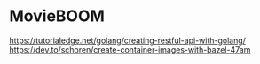 # MovieBOOM

https://tutorialedge.net/golang/creating-restful-api-with-golang/
https://dev.to/schoren/create-container-images-with-bazel-47am
